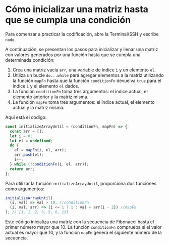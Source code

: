 # Cómo inicializar una matriz hasta que se cumpla una condición

Para comenzar a practicar la codificación, abre la Terminal/SSH y escribe `node`.

A continuación, se presentan los pasos para inicializar y llenar una matriz con valores generados por una función hasta que se cumpla una determinada condición:

1. Crea una matriz vacía `arr`, una variable de índice `i` y un elemento `el`.
2. Utiliza un bucle `do...while` para agregar elementos a la matriz utilizando la función `mapFn` hasta que la función `conditionFn` devuelva `true` para el índice `i` y el elemento `el` dados.
3. La función `conditionFn` toma tres argumentos: el índice actual, el elemento anterior y la matriz misma.
4. La función `mapFn` toma tres argumentos: el índice actual, el elemento actual y la matriz misma.

Aquí está el código:

```js
const initializeArrayUntil = (conditionFn, mapFn) => {
  const arr = [];
  let i = 0;
  let el = undefined;
  do {
    el = mapFn(i, el, arr);
    arr.push(el);
    i++;
  } while (!conditionFn(i, el, arr));
  return arr;
};
```

Para utilizar la función `initializeArrayUntil`, proporciona dos funciones como argumentos:

```js
initializeArrayUntil(
  (i, val) => val > 10, //conditionFn
  (i, val, arr) => (i <= 1 ? 1 : val + arr[i - 2]) //mapFn
); // [1, 1, 2, 3, 5, 8, 13]
```

Este código inicializa una matriz con la secuencia de Fibonacci hasta el primer número mayor que 10. La función `conditionFn` comprueba si el valor actual es mayor que 10, y la función `mapFn` genera el siguiente número de la secuencia.
